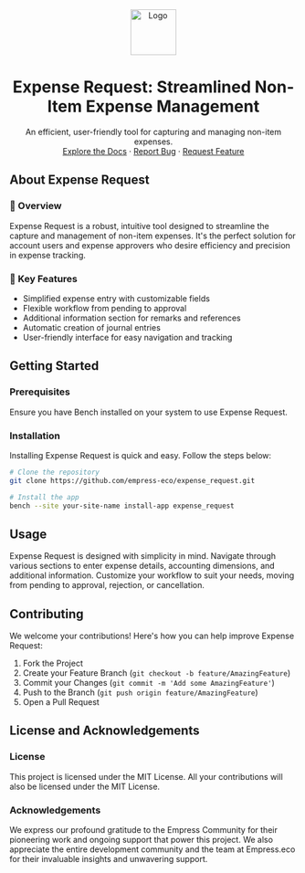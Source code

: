 <div align="center">
<img src="https://grow.empress.eco/uploads/default/original/2X/1/1f1e1044d3864269d2a613577edb9763890422ab.png" alt="Logo" width="80" height="80">

<h1 align="center">Expense Request: Streamlined Non-Item Expense Management</h1>
<p align="center">
An efficient, user-friendly tool for capturing and managing non-item expenses.
<br />
<a href="https://grow.empress.eco/">Explore the Docs</a>
·
<a href="https://github.com/empress-eco/expense_request/issues">Report Bug</a>
·
<a href="https://github.com/empress-eco/expense_request/issues">Request Feature</a>
</p>
</div>

## About Expense Request

### 📖 Overview
Expense Request is a robust, intuitive tool designed to streamline the capture and management of non-item expenses. It's the perfect solution for account users and expense approvers who desire efficiency and precision in expense tracking.

### 🌟 Key Features
- Simplified expense entry with customizable fields
- Flexible workflow from pending to approval
- Additional information section for remarks and references
- Automatic creation of journal entries
- User-friendly interface for easy navigation and tracking

## Getting Started

### Prerequisites
Ensure you have Bench installed on your system to use Expense Request.

### Installation
Installing Expense Request is quick and easy. Follow the steps below:

```sh
# Clone the repository
git clone https://github.com/empress-eco/expense_request.git

# Install the app
bench --site your-site-name install-app expense_request
```

## Usage
Expense Request is designed with simplicity in mind. Navigate through various sections to enter expense details, accounting dimensions, and additional information. Customize your workflow to suit your needs, moving from pending to approval, rejection, or cancellation.

## Contributing
We welcome your contributions! Here's how you can help improve Expense Request:

1. Fork the Project
2. Create your Feature Branch (`git checkout -b feature/AmazingFeature`)
3. Commit your Changes (`git commit -m 'Add some AmazingFeature'`)
4. Push to the Branch (`git push origin feature/AmazingFeature`)
5. Open a Pull Request

## License and Acknowledgements

### License
This project is licensed under the MIT License. All your contributions will also be licensed under the MIT License.

### Acknowledgements
We express our profound gratitude to the Empress Community for their pioneering work and ongoing support that power this project. We also appreciate the entire development community and the team at Empress.eco for their invaluable insights and unwavering support. 

<!-- MARKDOWN LINKS & IMAGES -->
